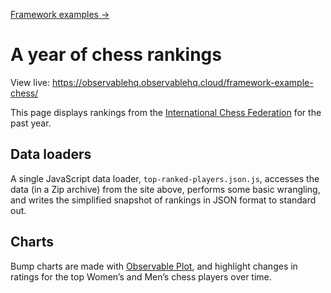 [Framework examples →](../)

# A year of chess rankings

View live: <https://observablehq.observablehq.cloud/framework-example-chess/>

This page displays rankings from the [International Chess Federation](https://ratings.fide.com/) for the past year.

## Data loaders

A single JavaScript data loader, `top-ranked-players.json.js`, accesses the data (in a Zip archive) from the site above, performs some basic wrangling, and writes the simplified snapshot of rankings in JSON format to standard out.

## Charts

Bump charts are made with [Observable Plot](https://observablehq.com/plot/), and highlight changes in ratings for the top Women’s and Men’s chess players over time.
